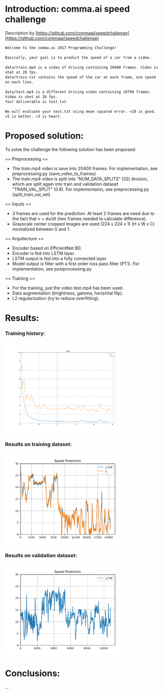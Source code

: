 # Introduction: comma.ai speed challenge
Description by [https://github.com/commaai/speedchallenge](https://github.com/commaai/speedchallenge)  

```
Welcome to the comma.ai 2017 Programming Challenge!

Basically, your goal is to predict the speed of a car from a video.

data/train.mp4 is a video of driving containing 20400 frames. Video is shot at 20 fps.
data/train.txt contains the speed of the car at each frame, one speed on each line.

data/test.mp4 is a different driving video containing 10798 frames. Video is shot at 20 fps.
Your deliverable is test.txt

We will evaluate your test.txt using mean squared error. <10 is good. <5 is better. <3 is heart.
```

# Proposed solution:
To solve the challenge the following solution has been proposed:

== Preprocessing ==
 - The train.mp4 video is save into 20400 frames. For implementation, see preprocessing.py (save_video_to_frames) 
 - The train.mp4 video is split into "NUM_DATA_SPLITS" (32) division, which are split again into train and validation dataset "TRAIN_VAL_SPLIT" (0.8). For implementaion, see preprocessing.py (split_train_val_set)

== Inputs ==
 - 3 frames are used for the prediction. At least 2 frames are need due to the fact that v = dx/dt (two frames needed to calculate difference).
 - Grayscale center cropped images are used (224 x 224 x 1) (H x W x C) normalized between 0 and 1.
 
== Arquitecture ==
 - Encoder based on EfficientNet B0.
 - Encoder is fed into LSTM layer.
 - LSTM output is fed into a fully connected layer.
 - Model output is filter with a first order loss pass filter (PT1). For implementation, see postprocessing.py
 
== Training ==
 - For the training, just the video test.mp4 has been used.
 - Data augmentation (brightness, gamma, horizintal flip).
 - L2 regularization (try to reduce overfitting).

# Results:
### Training history:

<img src="https://github.com/DiTurr/speed_challenge/blob/main/results/history_training.png" height="300" width="400" />

### Results on training dataset:

<img src="https://github.com/DiTurr/speed_challenge/blob/main/results/results_train.png" height="300" width="400" />

### Results on validation dataset:

<img src="https://github.com/DiTurr/speed_challenge/blob/main/results/results_test.png" height="300" width="400" />


# Conclusions:
...
